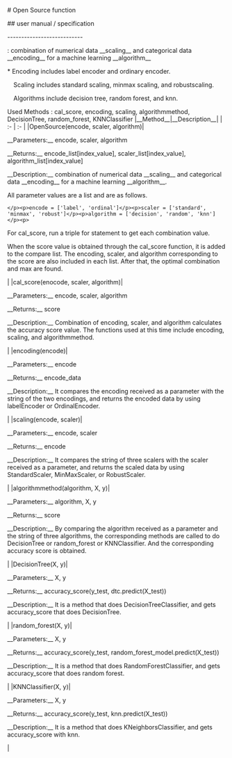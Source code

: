 \# Open Source function 

\## user manual / specification 

\---------------------------

: combination of numerical data \_\_scaling\_\_ and categorical data \_\_encoding\_\_ for a machine learning \_\_algorithm\_\_

\* Encoding includes label encoder and ordinary encoder.

`  `Scaling includes standard scaling, minmax scaling, and robustscaling.

`  `Algorithms include decision tree, random forest, and knn.

Used Methods : cal\_score, encoding, scaling, algorithmmethod, DecisionTree, random\_forest, KNNClassifier
|\_\_Method\_\_|\_\_Description\_\_|
| :- | :- |
|OpenSource(encode, scaler, algorithm)|<p>\_\_Parameters:\_\_ encode, scaler, algorithm</p><p>\_\_Returns:\_\_ encode\_list[index\_value], scaler\_list[index\_value], algorithm\_list[index\_value]</p><p>\_\_Description:\_\_ combination of numerical data \_\_scaling\_\_ and categorical data \_\_encoding\_\_ for a machine learning \_\_algorithm\_\_.</p><p>All parameter values are a list and are as follows.</p><p></p><p>```</p><p>encode = ['label', 'ordinal']</p><p>scaler = ['standard', 'minmax', 'robust']</p><p>algorithm = ['decision', 'random', 'knn']</p><p>```</p><p>For cal\_score, run a triple for statement to get each combination value.</p><p>When the score value is obtained through the cal\_score function, it is added to the compare list. The encoding, scaler, and algorithm corresponding to the score are also included in each list. After that, the optimal combination and max are found.</p>|
|cal\_score(enocode, scaler, algorithm)|<p>\_\_Parameters:\_\_ encode, scaler, algorithm</p><p>\_\_Returns:\_\_ score</p><p>\_\_Description:\_\_ Combination of encoding, scaler, and algorithm calculates the accuracy score value. The functions used at this time include encoding, scaling, and algorithmmethod.</p><p></p>|
|encoding(encode)|<p>\_\_Parameters:\_\_ encode</p><p>\_\_Returns:\_\_ encode\_data</p><p>\_\_Description:\_\_ It compares the encoding received as a parameter with the string of the two encodings, and returns the encoded data by using labelEncoder or OrdinalEncoder.</p><p></p>|
|scaling(encode, scaler)|<p>\_\_Parameters:\_\_ encode, scaler</p><p>\_\_Returns:\_\_ encode</p><p>\_\_Description:\_\_ It compares the string of three scalers with the scaler received as a parameter, and returns the scaled data by using StandardScaler, MinMaxScaler, or RobustScaler.</p><p></p>|
|algorithmmethod(algorithm, X, y)|<p>\_\_Parameters:\_\_ algorithm, X, y</p><p>\_\_Returns:\_\_ score</p><p>\_\_Description:\_\_ By comparing the algorithm received as a parameter and the string of three algorithms, the corresponding methods are called to do DecisionTree or random\_forest or KNNClassifier. And the corresponding accuracy score is obtained.</p><p></p>|
|DecisionTree(X, y)|<p>\_\_Parameters:\_\_ X, y</p><p>\_\_Returns:\_\_ accuracy\_score(y\_test, dtc.predict(X\_test))</p><p>\_\_Description:\_\_ It is a method that does DecisionTreeClassifier, and gets accuracy\_score that does DecisionTree.</p><p></p>|
|random\_forest(X, y)|<p>\_\_Parameters:\_\_ X, y</p><p>\_\_Returns:\_\_ accuracy\_score(y\_test, random\_forest\_model.predict(X\_test))</p><p>\_\_Description:\_\_ It is a method that does RandomForestClassifier, and gets accuracy\_score that does random forest.</p><p></p>|
|KNNClassifier(X, y)|<p>\_\_Parameters:\_\_ X, y</p><p>\_\_Returns:\_\_ accuracy\_score(y\_test, knn.predict(X\_test))</p><p>\_\_Description:\_\_ It is a method that does KNeighborsClassifier, and gets accuracy\_score with knn.</p><p></p>|


